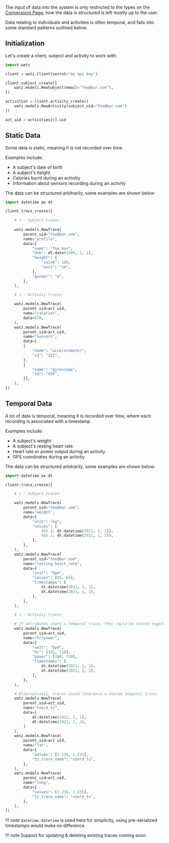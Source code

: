 The input of data into the system is only restricted to the types on the [Conversions Page](conversions.md), how the data is structured is left mostly up to the user.

Data relating to individuals and activities is often temporal, and falls into some standard patterns outlined below.

## Initialization

Let's create a client, subject and activity to work with:

```py title="Initialization"
import watz

client = watz.Client(secret="my api key")

client.subject_create([
    watz.models.NewSubject(email="foo@bar.com"),
])

activities = client.activity_create([
    watz.models.NewActivity(subject_uid="foo@bar.com")
])

act_uid = activities[0].uid
```

## Static Data

Some data is static, meaning it is not recorded over time.

Examples include:

- A subject's date of birth
- A subject's height
- Calories burnt during an activitiy
- Information about sensors recording during an activity

The data can be structured arbitrarily, some examples are shown below:

```py title="Static Data"
import datetime as dt

client.trace_create([

    # <-- Subject traces
    
    watz.models.NewTrace(
        parent_uid="foo@bar.com",
        name="profile",
        data={
            "name": "foo bar",
            "dob": dt.date(1990, 1, 1),
            "height": {
                "value": 180,
                "unit": "cm",
            },
            "gender": "m",
        },
    ),

    # <-- Activity traces

    watz.models.NewTrace(
        parent_uid=act_uid,
        name="calories",
        data=678,
    ),
    watz.models.NewTrace(
        parent_uid=act_uid,
        name="sensors",
        data=[
        {
            "name": "accelerometer",
            "id": "123",
        }, 
        {
            "name": "gyroscope",
            "id": "456",
        }],
    ),
])
```

## Temporal Data
A lot of data is temporal, meaning it is recorded over time, where each recording is associated with a timestamp.

Examples include:

- A subject's weight
- A subject's resting heart rate
- Heart rate or power output during an activity
- GPS coordinates during an activity

The data can be structured arbitrarily, some examples are shown below:

```py title="Temporal Data"
import datetime as dt

client.trace_create([

    # <-- Subject traces

    watz.models.NewTrace(
        parent_uid="foo@bar.com",
        name="weight",
        data={
            "unit": "kg",
            "values": [
                (65.3, dt.datetime(2021, 1, 1)), 
                (65.2, dt.datetime(2021, 1, 2)), 
            ],
        },
    ),
    watz.models.NewTrace(
        parent_uid="foo@bar.com",
        name="resting_heart_rate",
        data={
            "unit": "bpm",
            "values": [65, 64],
            "timestamps": [
                dt.datetime(2021, 1, 1), 
                dt.datetime(2021, 1, 2), 
            ],
        },
    ),    

    # <-- Activity traces

    # If attributes share a temporal trace, they could be stored together:
    watz.models.NewTrace(
        parent_uid=act_uid,
        name="hr/power",
        data={
            "unit": "bpm",
            "hr": [102, 110],
            "power": [200, 210],
            "timestamps": [
                dt.datetime(2021, 1, 1), 
                dt.datetime(2021, 1, 2), 
            ],
        },
    ),

    # Alternatively, traces could reference a shared temporal trace:
    watz.models.NewTrace(
        parent_uid=act_uid,
        name="coord_ts",
        data=[
            dt.datetime(2021, 1, 1), 
            dt.datetime(2021, 1, 2), 
        ]
    ),
    watz.models.NewTrace(
        parent_uid=act_uid,
        name="lat",
        data={
            "values": [1.234, 1.235],
            "ts_trace_name": "coord_ts",
        },
    ),
    watz.models.NewTrace(
        parent_uid=act_uid,
        name="long",
        data={
            "values": [1.234, 1.235],
            "ts_trace_name": "coord_ts",
        },
    ),    
])
```
!!! note
    `datetime.datetime` is used here for simplicity, using pre-serialized timestamps would make no difference.

!!! note
    Support for updating & deleting existing traces coming soon.

